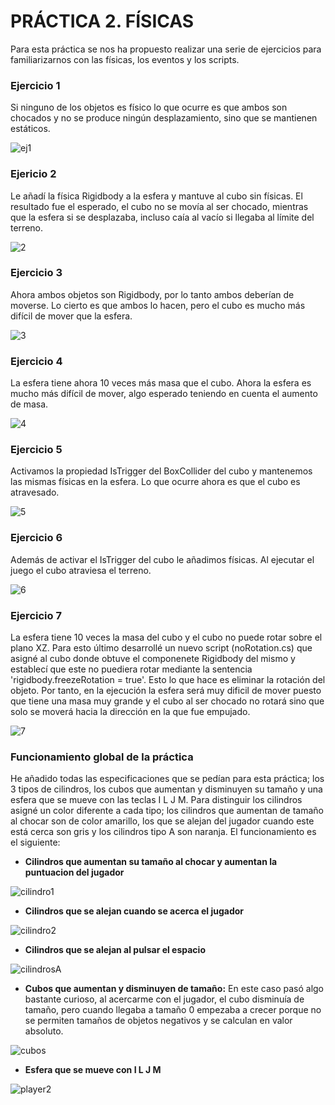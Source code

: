 # PRÁCTICA 2. FÍSICAS

Para esta práctica se nos ha propuesto realizar una serie de ejercicios para familiarizarnos con las físicas, los eventos y los scripts.

### Ejercicio 1
Si ninguno de los objetos es físico lo que ocurre es que ambos son chocados y no se produce ningún desplazamiento, sino que se mantienen estáticos.

![ej1](https://user-images.githubusercontent.com/72921642/138611847-254c5044-858a-4649-a884-ef64e49b43cc.gif)

### Ejericio 2
Le añadí la física Rigidbody a la esfera y mantuve al cubo sin físicas. El resultado fue el esperado, el cubo no se movía al ser chocado, mientras que la esfera si se desplazaba, incluso caía al vacío si llegaba al límite del terreno.

![2](https://user-images.githubusercontent.com/72921642/138611899-3d0ae5b4-197e-4a5e-816d-cfdac53bb8b0.gif)

### Ejercicio 3
Ahora ambos objetos son Rigidbody, por lo tanto ambos deberían de moverse. Lo cierto es que ambos lo hacen, pero el cubo es mucho más difícil de mover que la esfera.

![3](https://user-images.githubusercontent.com/72921642/138611928-9ffc3e22-7d09-4e9b-9f12-5175ea736a49.gif)

### Ejercicio 4
La esfera tiene ahora 10 veces más masa que el cubo. Ahora la esfera es mucho más difícil de mover, algo esperado teniendo en cuenta el aumento de masa.

![4](https://user-images.githubusercontent.com/72921642/138611976-10d66dab-58f7-4d7f-940b-06a38cc4db6d.gif)

### Ejercicio 5
Activamos la propiedad IsTrigger del BoxCollider del cubo y mantenemos las mismas físicas en la esfera. Lo que ocurre ahora es que el cubo es atravesado.

![5](https://user-images.githubusercontent.com/72921642/138612024-b1a29055-3805-4477-9537-28018018db43.gif)

### Ejercicio 6
Además de activar el IsTrigger del cubo le añadimos físicas. Al ejecutar el juego el cubo atraviesa el terreno.

![6](https://user-images.githubusercontent.com/72921642/138612082-ff29f91d-0c43-4671-a1b3-2fcddaf33808.gif)

### Ejercicio 7
La esfera tiene 10 veces la masa del cubo y el cubo no puede rotar sobre el plano XZ. Para esto último desarrollé un nuevo script (noRotation.cs) que asigné al cubo donde obtuve el componenete Rigidbody del mismo y establecí que este no puediera rotar mediante la sentencia 'rigidbody.freezeRotation = true'. Esto lo que hace es eliminar la rotación del objeto. Por tanto, en la ejecución la esfera será muy dificil de mover puesto que tiene una masa muy grande y el cubo al ser chocado no rotará sino que solo se moverá hacia la dirección en la que fue empujado.

![7](https://user-images.githubusercontent.com/72921642/138612118-004e37aa-5bd6-4f35-9881-2a9de83ee3e9.gif)

### Funcionamiento global de la práctica
He añadido todas las especificaciones que se pedían para esta práctica; los 3 tipos de cilindros, los cubos que aumentan y disminuyen su tamaño y una esfera que se mueve con las teclas I L J M. Para distinguir los cilindros asigné un color diferente a cada tipo; los cilindros que aumentan de tamaño al chocar son de color amarillo, los que se alejan del jugador cuando este está cerca son gris y los cilindros tipo A son naranja. El funcionamiento es el siguiente:

- **Cilindros que aumentan su tamaño al chocar y aumentan la puntuacion del jugador**

![cilindro1](https://user-images.githubusercontent.com/72921642/138612192-61469e2d-fcfc-46dc-8432-13fb946ea216.gif)

- **Cilindros que se alejan cuando se acerca el jugador**

![cilindro2](https://user-images.githubusercontent.com/72921642/138612277-e5852aae-a5bf-45f1-b23d-d14aa9470471.gif)

- **Cilindros que se alejan al pulsar el espacio**

![cilindrosA](https://user-images.githubusercontent.com/72921642/138729676-93e1ec3d-d58c-41dd-9982-2bc237906706.gif)

- **Cubos que aumentan y disminuyen de tamaño:** En este caso pasó algo bastante curioso, al acercarme con el jugador, el cubo disminuía de tamaño, pero cuando llegaba a tamaño 0 empezaba a crecer porque no se permiten tamaños de objetos negativos y se calculan en valor absoluto.

![cubos](https://user-images.githubusercontent.com/72921642/138612454-803a5604-5249-4584-82d5-dab37512ec6b.gif)

- **Esfera que se mueve con I L J M**

![player2](https://user-images.githubusercontent.com/72921642/138612515-3b038a8d-134e-4c85-832c-dd786b16986f.gif)
